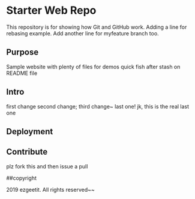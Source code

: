 # Starter Web Repo

This repository is for showing how Git and GitHub work. Adding a line for rebasing example. Add another line for myfeature branch too.

## Purpose

Sample website with plenty of files for demos
quick fish after stash on README file
## Intro 
first change
second change;
third change~
last one!
jk, this is the real last one

## Deployment

## Contribute 

plz fork this and then issue a pull

##copyright 

2019 ezgeetit. All rights reserved~~